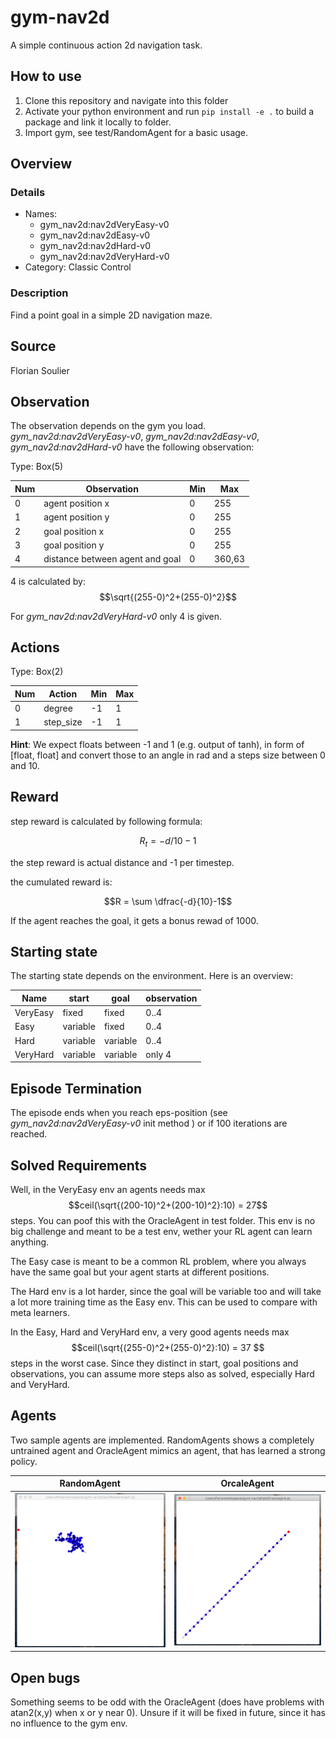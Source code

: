 # gym-nav2d
A simple continuous action 2d navigation task.

## How to use

1. Clone this repository and navigate into this folder
2. Activate your python environment and run `pip install -e .` to build a package and link it locally to folder.
3. Import gym, see test/RandomAgent for a basic usage.

## Overview
### Details
* Names: 
    * gym_nav2d:nav2dVeryEasy-v0
    * gym_nav2d:nav2dEasy-v0
    * gym_nav2d:nav2dHard-v0
    * gym_nav2d:nav2dVeryHard-v0
* Category: Classic Control

### Description
Find a point goal in a simple 2D navigation maze.

## Source
Florian Soulier

## Observation
The observation depends on the gym you load. _gym_nav2d:nav2dVeryEasy-v0_, _gym_nav2d:nav2dEasy-v0_, _gym_nav2d:nav2dHard-v0_ have the following observation:

Type: Box(5)

| Num  | Observation                     | Min  | Max    |
| ---- | ------------------------------- | ---- | ------ |
| 0    | agent position x                | 0    | 255    |
| 1    | agent position y                | 0    | 255    |
| 2    | goal position x                 | 0    | 255    |
| 3    | goal position y                 | 0    | 255    |
| 4    | distance between agent and goal | 0    | 360,63 |

4 is calculated by: $$\sqrt{(255-0)^2+(255-0)^2}$$

For _gym_nav2d:nav2dVeryHard-v0_ only 4 is given. 

## Actions

Type: Box(2)

| Num  | Action    | Min  | Max  |
| ---- | --------- | ---- | ---- |
| 0    | degree    | -1    | 1  |
| 1    | step_size | -1    | 1   |

**Hint**: We expect floats between -1 and 1 (e.g. output of tanh), in form of [float, float] and convert those to an angle in rad and a steps size between 0 and 10.

## Reward

step reward is calculated by following formula:

$$R_t = - d/10 - 1$$

the step reward is actual distance and -1 per timestep.

the cumulated reward is:

$$R = \sum \dfrac{-d}{10}-1$$

If the agent reaches the goal, it gets a bonus rewad of 1000. 

## Starting state

The starting state depends on the environment. Here is an overview:

| Name     | start    | goal     | observation |
| -------- | -------- | -------- | ----------- |
| VeryEasy | fixed    | fixed    | 0..4        |
| Easy     | variable | fixed    | 0..4        |
| Hard     | variable | variable | 0..4        |
| VeryHard | variable | variable | only 4      |

## Episode Termination

The episode ends when you  reach eps-position (see *gym_nav2d:nav2dVeryEasy-v0* init method ) or if 100 iterations are reached.

## Solved Requirements

Well, in the VeryEasy env an agents needs max $$ceil(\sqrt{(200-10)^2+(200-10)^2}:10) = 27$$ steps. You can poof this with the OracleAgent in test folder. This env is no big challenge and meant to be a test env, wether your RL agent can learn anything.

The Easy case is meant to be a common RL problem, where you always have the same goal but your agent starts at different positions.

The Hard env is a lot harder, since the goal will be variable too and will take a lot more training time as the Easy env. This can be used to compare with meta learners.

In the Easy, Hard and VeryHard env, a very good agents needs max $$ceil(\sqrt{(255-0)^2+(255-0)^2}:10) = 37 $$ steps in the worst case. Since they distinct in start, goal positions and observations, you can assume more steps also as solved, especially Hard and VeryHard.

## Agents

Two sample agents are implemented. RandomAgents shows a completely untrained agent and OracleAgent mimics an agent, that has learned a strong policy.


RandomAgent             | OrcaleAgent 
:-------------------------:|:-------------------------:
![random_agent](README.assets/random_agent.png)|  ![oracle_agent](README.assets/oracle_agent.png)

## Open bugs

Something seems to be odd with the OracleAgent (does have problems with atan2(x,y) when x or y near 0). Unsure if it will be fixed in future, since it has no influence to the gym env.